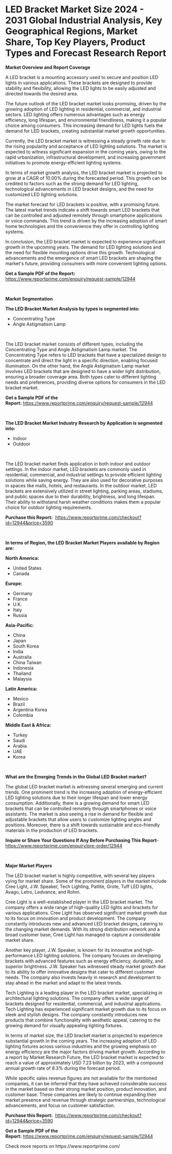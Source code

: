 <p><h1>LED Bracket Market Size 2024 - 2031 Global Industrial Analysis, Key Geographical Regions, Market Share, Top Key Players, Product Types and Forecast Research Report</h1></p><p><strong>Market Overview and Report Coverage</strong></p>
<p><p>A LED bracket is a mounting accessory used to secure and position LED lights in various applications. These brackets are designed to provide stability and flexibility, allowing the LED lights to be easily adjusted and directed towards the desired area.</p><p>The future outlook of the LED bracket market looks promising, driven by the growing adoption of LED lighting in residential, commercial, and industrial sectors. LED lighting offers numerous advantages such as energy efficiency, long lifespan, and environmental friendliness, making it a popular choice among consumers. This increasing demand for LED lights fuels the demand for LED brackets, creating substantial market growth opportunities.</p><p>Currently, the LED bracket market is witnessing a steady growth rate due to the rising popularity and acceptance of LED lighting solutions. The market is expected to witness significant expansion in the coming years, owing to the rapid urbanization, infrastructural development, and increasing government initiatives to promote energy-efficient lighting systems.</p><p>In terms of market growth analysis, the LED bracket market is projected to grow at a CAGR of 10.00% during the forecasted period. This growth can be credited to factors such as the strong demand for LED lighting, technological advancements in LED bracket designs, and the need for customized LED lighting solutions.</p><p>The market forecast for LED brackets is positive, with a promising future. The latest market trends indicate a shift towards smart LED brackets that can be controlled and adjusted remotely through smartphone applications or voice commands. This trend is driven by the increasing adoption of smart home technologies and the convenience they offer in controlling lighting systems.</p><p>In conclusion, the LED bracket market is expected to experience significant growth in the upcoming years. The demand for LED lighting solutions and the need for flexible mounting options drive this growth. Technological advancements and the emergence of smart LED brackets are shaping the market's future, providing consumers with more convenient lighting options.</p></p>
<p><strong>Get a Sample PDF of the Report:</strong> <a href="https://www.reportprime.com/enquiry/request-sample/12944">https://www.reportprime.com/enquiry/request-sample/12944</a></p>
<p>&nbsp;</p>
<p><strong>Market Segmentation</strong></p>
<p><strong>The LED Bracket Market Analysis by types is segmented into:</strong></p>
<p><ul><li>Concentrating Type</li><li>Angle Astigmatism Lamp</li></ul></p>
<p>&nbsp;</p>
<p><p>The LED bracket market consists of different types, including the Concentrating Type and Angle Astigmatism Lamp market. The Concentrating Type refers to LED brackets that have a specialized design to concentrate and direct the light in a specific direction, enabling focused illumination. On the other hand, the Angle Astigmatism Lamp market involves LED brackets that are designed to have a wider light distribution, ensuring a broader coverage area. Both types cater to different lighting needs and preferences, providing diverse options for consumers in the LED bracket market.</p></p>
<p><strong>Get a Sample PDF of the Report:</strong>&nbsp;<a href="https://www.reportprime.com/enquiry/request-sample/12944">https://www.reportprime.com/enquiry/request-sample/12944</a></p>
<p>&nbsp;</p>
<p><strong>The LED Bracket Market Industry Research by Application is segmented into:</strong></p>
<p><ul><li>Indoor</li><li>Outdoor</li></ul></p>
<p>&nbsp;</p>
<p><p>The LED bracket market finds application in both indoor and outdoor settings. In the indoor market, LED brackets are commonly used in residential, commercial, and industrial settings to provide efficient lighting solutions while saving energy. They are also used for decorative purposes in spaces like malls, hotels, and restaurants. In the outdoor market, LED brackets are extensively utilized in street lighting, parking areas, stadiums, and public spaces due to their durability, brightness, and long lifespan. Their ability to withstand harsh weather conditions makes them a popular choice for outdoor lighting requirements.</p></p>
<p><strong>Purchase this Report:</strong>&nbsp; <a href="https://www.reportprime.com/checkout?id=12944&price=3590">https://www.reportprime.com/checkout?id=12944&price=3590</a></p>
<p>&nbsp;</p>
<p><strong>In terms of Region, the LED Bracket Market Players available by Region are:</strong></p>
<p>
    <p> <strong> North America: </strong>
        <ul>
            <li>United States</li>
            <li>Canada</li>
        </ul>
        </p> 
    <p> <strong> Europe: </strong>
        <ul>
            <li>Germany</li>
            <li>France</li>
            <li>U.K.</li>
            <li>Italy</li>
            <li>Russia</li>
        </ul>
        </p> 
    <p> <strong> Asia-Pacific: </strong>
        <ul>
            <li>China</li>
            <li>Japan</li>
            <li>South Korea</li>
            <li>India</li>
            <li>Australia</li>
            <li>China Taiwan</li>
            <li>Indonesia</li>
            <li>Thailand</li>
            <li>Malaysia</li>
        </ul>
        </p> 
    <p> <strong> Latin America: </strong>
        <ul>
            <li>Mexico</li>
            <li>Brazil</li>
            <li>Argentina Korea</li>
            <li>Colombia</li>
        </ul>
        </p> 
    <p> <strong> Middle East & Africa: </strong>
        <ul>
            <li>Turkey</li>
            <li>Saudi</li>
            <li>Arabia</li>
            <li>UAE</li>
            <li>Korea</li>
        </ul>
    </p>
    </p>
<p>&nbsp;</p>
<p><strong>What are the Emerging Trends in the Global LED Bracket market?</strong></p>
<p><p>The global LED bracket market is witnessing several emerging and current trends. One prominent trend is the increasing adoption of energy-efficient LED lighting solutions due to their longer lifespan and lower energy consumption. Additionally, there is a growing demand for smart LED brackets that can be controlled remotely through smartphones or voice assistants. The market is also seeing a rise in demand for flexible and adjustable brackets that allow users to customize lighting angles and positions. Moreover, there is a shift towards sustainable and eco-friendly materials in the production of LED brackets.</p></p>
<p><strong>Inquire or Share Your Questions If Any Before Purchasing This Report</strong>- <a href="https://www.reportprime.com/enquiry/pre-order/12944">https://www.reportprime.com/enquiry/pre-order/12944</a></p>
<p>&nbsp;</p>
<p><strong>Major Market Players</strong></p>
<p><p>The LED bracket market is highly competitive, with several key players vying for market share. Some of the prominent players in the market include Cree Light, J.W. Speaker, Tech Lighting, Patlite, Grote, Tuff LED lights, Avago, Letro, Ledvance, and Rohm.</p><p>Cree Light is a well-established player in the LED bracket market. The company offers a wide range of high-quality LED lights and brackets for various applications. Cree Light has observed significant market growth due to its focus on innovation and product development. The company constantly introduces new and advanced LED bracket designs, catering to the changing market demands. With its strong distribution network and a broad customer base, Cree Light has managed to capture a considerable market share.</p><p>Another key player, J.W. Speaker, is known for its innovative and high-performance LED lighting solutions. The company focuses on developing brackets with advanced features such as energy efficiency, durability, and superior brightness. J.W. Speaker has witnessed steady market growth due to its ability to offer innovative designs that cater to different customer needs. The company also invests heavily in research and development to stay ahead in the market and adapt to the latest trends.</p><p>Tech Lighting is a leading player in the LED bracket market, specializing in architectural lighting solutions. The company offers a wide range of brackets designed for residential, commercial, and industrial applications. Tech Lighting has experienced significant market growth due to its focus on sleek and stylish designs. The company constantly introduces new products that combine functionality with aesthetic appeal, catering to the growing demand for visually appealing lighting fixtures.</p><p>In terms of market size, the LED bracket market is projected to experience substantial growth in the coming years. The increasing adoption of LED lighting fixtures across various industries and the growing emphasis on energy efficiency are the major factors driving market growth. According to a report by Market Research Future, the LED bracket market is expected to reach a value of approximately USD 7.23 billion by 2023, with a compound annual growth rate of 8.3% during the forecast period.</p><p>While specific sales revenue figures are not available for the mentioned companies, it can be inferred that they have achieved considerable success in the market based on their strong market position, product innovation, and customer base. These companies are likely to continue expanding their market presence and revenue through strategic partnerships, technological advancements, and focus on customer satisfaction.</p></p>
<p><strong>Purchase this Report:</strong>&nbsp;&nbsp;<a href="https://www.reportprime.com/checkout?id=12944&price=3590">https://www.reportprime.com/checkout?id=12944&price=3590</a></p>
<p></p>
<p><strong>Get a Sample PDF of the Report:</strong>&nbsp;<a href="https://www.reportprime.com/enquiry/request-sample/12944">https://www.reportprime.com/enquiry/request-sample/12944</a></p>
<p>Check more reports on https://www.reportprime.com/</p>
